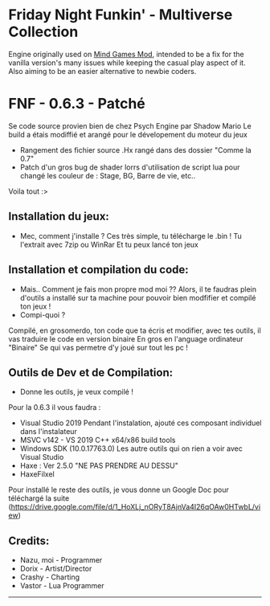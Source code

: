 # Friday Night Funkin' - Multiverse Collection
Engine originally used on [Mind Games Mod](https://gamebanana.com/mods/301107), intended to be a fix for the vanilla version's many issues while keeping the casual play aspect of it. Also aiming to be an easier alternative to newbie coders.

# FNF - 0.6.3 - Patché
Se code source provien bien de chez Psych Engine par Shadow Mario
Le build a étais modiffié et arangé pour le dévelopement du moteur du jeux

* Rangement des fichier source .Hx rangé dans des dossier "Comme la 0.7"
* Patch d'un gros bug de shader lorrs d'utilisation de script lua pour changé les couleur de : Stage, BG, Barre de vie, etc..

Voila tout :>

## Installation du jeux:
* Mec, comment j'installe ?
Ces très simple, tu télécharge le .bin !
Tu l'extrait avec 7zip ou WinRar
Et tu peux lancé ton jeux

## Installation et compilation du code:
* Mais.. Comment je fais mon propre mod moi ??
Alors, il te faudras plein d'outils a installé sur ta machine pour pouvoir bien modfifier et compilé ton jeux !
* Compi-quoi ?

Compilé, en grosomerdo, ton code que ta écris et modifier, avec tes outils, il vas traduire le code en version binaire
En gros en l'anguage ordinateur "Binaire"
Se qui vas permetre d'y joué sur tout les pc !

## Outils de Dev et de Compilation:
* Donne les outils, je veux compilé !

Pour la 0.6.3 il vous faudra :

- Visual Studio 2019
Pendant l'instalation, ajouté ces composant individuel dans l'instalateur
- MSVC v142 - VS 2019 C++ x64/x86 build tools
- Windows SDK (10.0.17763.0)
Les autre outils qui on rien a voir avec Visual Studio
- Haxe : Ver 2.5.0 "NE PAS PRENDRE AU DESSU"
- HaxeFilxel

Pour installé le reste des outils, je vous donne un Google Doc pour téléchargé la suite (https://drive.google.com/file/d/1_HoXLj_nORyT8AjnVa4I26qOAw0HTwbL/view)

## Credits:
* Nazu, moi - Programmer
* Dorix - Artist/Director
* Crashy - Charting
* Vastor - Lua Programmer
_____________________________________
